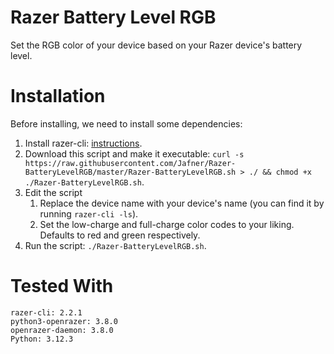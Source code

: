 # Razer Battery Level RGB
Set the RGB color of your device based on your Razer device's battery level.

# Installation
Before installing, we need to install some dependencies:
1. Install razer-cli: [instructions](https://github.com/lolei/razer-cli?tab=readme-ov-file#installation).
2. Download this script and make it executable: `curl -s https://raw.githubusercontent.com/Jafner/Razer-BatteryLevelRGB/master/Razer-BatteryLevelRGB.sh > ./ && chmod +x ./Razer-BatteryLevelRGB.sh`.
3. Edit the script 
   1. Replace the device name with your device's name (you can find it by running `razer-cli -ls`).
   2. Set the low-charge and full-charge color codes to your liking. Defaults to red and green respectively.
4. Run the script: `./Razer-BatteryLevelRGB.sh`. 

# Tested With
```
razer-cli: 2.2.1
python3-openrazer: 3.8.0
openrazer-daemon: 3.8.0
Python: 3.12.3
```